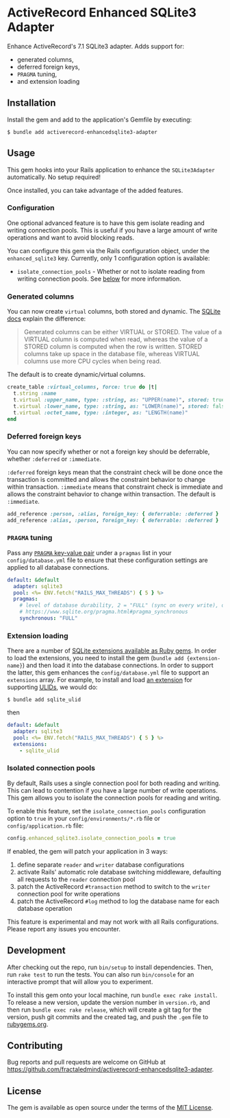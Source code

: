 # ActiveRecord Enhanced SQLite3 Adapter

Enhance ActiveRecord's 7.1 SQLite3 adapter. Adds support for:

* generated columns,
* deferred foreign keys,
* `PRAGMA` tuning,
* and extension loading

## Installation

Install the gem and add to the application's Gemfile by executing:

```shell
$ bundle add activerecord-enhancedsqlite3-adapter
```

## Usage

This gem hooks into your Rails application to enhance the `SQLite3Adapter` automatically. No setup required!

Once installed, you can take advantage of the added features.

### Configuration

One optional advanced feature is to have this gem isolate reading and writing connection pools. This is useful if you have a large amount of write operations and want to avoid blocking reads.

You can configure this gem via the Rails configuration object, under the `enhanced_sqlite3` key. Currently, only 1 configuration option is available:

* `isolate_connection_pools` - Whether or not to isolate reading from writing connection pools. See [below](#isolated-connection-pools) for more information.

### Generated columns

You can now create `virtual` columns, both stored and dynamic. The [SQLite docs](https://www.sqlite.org/gencol.html) explain the difference:

> Generated columns can be either VIRTUAL or STORED. The value of a VIRTUAL column is computed when read, whereas the value of a STORED column is computed when the row is written. STORED columns take up space in the database file, whereas VIRTUAL columns use more CPU cycles when being read.

The default is to create dynamic/virtual columns.

```ruby
create_table :virtual_columns, force: true do |t|
  t.string :name
  t.virtual :upper_name, type: :string, as: "UPPER(name)", stored: true
  t.virtual :lower_name, type: :string, as: "LOWER(name)", stored: false
  t.virtual :octet_name, type: :integer, as: "LENGTH(name)"
end
```

### Deferred foreign keys

You can now specify whether or not a foreign key should be deferrable, whether `:deferred` or `:immediate`.

`:deferred` foreign keys mean that the constraint check will be done once the transaction is committed and allows the constraint behavior to change within transaction. `:immediate` means that constraint check is immediate and allows the constraint behavior to change within transaction. The default is `:immediate`.

```ruby
add_reference :person, :alias, foreign_key: { deferrable: :deferred }
add_reference :alias, :person, foreign_key: { deferrable: :deferred }
```

### `PRAGMA` tuning

Pass any [`PRAGMA` key-value pair](https://www.sqlite.org/pragma.html) under a `pragmas` list in your `config/database.yml` file to ensure that these configuration settings are applied to all database connections.

```yaml
default: &default
  adapter: sqlite3
  pool: <%= ENV.fetch("RAILS_MAX_THREADS") { 5 } %>
  pragmas:
    # level of database durability, 2 = "FULL" (sync on every write), other values include 1 = "NORMAL" (sync every 1000 written pages) and 0 = "NONE"
    # https://www.sqlite.org/pragma.html#pragma_synchronous
    synchronous: "FULL"
```

### Extension loading

There are a number of [SQLite extensions available as Ruby gems](https://github.com/asg017/sqlite-ecosystem). In order to load the extensions, you need to install the gem (`bundle add {extension-name}`) and then load it into the database connections. In order to support the latter, this gem enhances the `config/database.yml` file to support an `extensions` array. For example, to install and load [an extension](https://github.com/asg017/sqlite-ulid) for supporting [<abbr title="Universally Unique Lexicographically Sortable Identifiers">ULIDs</abbr>](https://github.com/ulid/spec), we would do:

```shell
$ bundle add sqlite_ulid
```

then

```yaml
default: &default
  adapter: sqlite3
  pool: <%= ENV.fetch("RAILS_MAX_THREADS") { 5 } %>
  extensions:
    - sqlite_ulid
```

### Isolated connection pools

By default, Rails uses a single connection pool for both reading and writing. This can lead to contention if you have a large number of write operations. This gem allows you to isolate the connection pools for reading and writing.

To enable this feature, set the `isolate_connection_pools` configuration option to `true` in your `config/environments/*.rb` file or `config/application.rb` file:

```ruby
config.enhanced_sqlite3.isolate_connection_pools = true
```

If enabled, the gem will patch your application in 3 ways:

1. define separate `reader` and `writer` database configurations
2. activate Rails' automatic role database switching middleware, defaulting all requests to the `reader` connection pool
3. patch the ActiveRecord `#transaction` method to switch to the `writer` connection pool for write operations
4. patch the ActiveRecord `#log` method to log the database name for each database operation

This feature is experimental and may not work with all Rails configurations. Please report any issues you encounter.

## Development

After checking out the repo, run `bin/setup` to install dependencies. Then, run `rake test` to run the tests. You can also run `bin/console` for an interactive prompt that will allow you to experiment.

To install this gem onto your local machine, run `bundle exec rake install`. To release a new version, update the version number in `version.rb`, and then run `bundle exec rake release`, which will create a git tag for the version, push git commits and the created tag, and push the `.gem` file to [rubygems.org](https://rubygems.org).

## Contributing

Bug reports and pull requests are welcome on GitHub at https://github.com/fractaledmind/activerecord-enhancedsqlite3-adapter.

## License

The gem is available as open source under the terms of the [MIT License](https://opensource.org/licenses/MIT).
